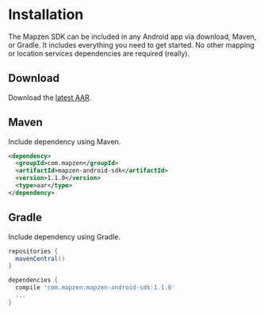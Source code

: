 # Installation

The Mapzen SDK can be included in any Android app via download, Maven, or Gradle. It includes everything you need to get started. No other mapping or location services dependencies are required (really).

## Download

Download the [latest AAR](http://search.maven.org/remotecontent?filepath=com/mapzen/mapzen-android-sdk/1.1.0/mapzen-android-sdk-1.1.0.aar).

## Maven

Include dependency using Maven.

```xml
<dependency>
  <groupId>com.mapzen</groupId>
  <artifactId>mapzen-android-sdk</artifactId>
  <version>1.1.0</version>
  <type>aar</type>
</dependency>
```

## Gradle

Include dependency using Gradle.

```groovy
repositories {
  mavenCentral()
}

dependencies {
  compile 'com.mapzen:mapzen-android-sdk:1.1.0'
  ...
}
```
